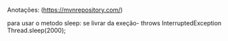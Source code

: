 Anotações:
(https://mvnrepository.com/)

para usar o metodo sleep:
se livrar da exeção-  throws InterruptedException
Thread.sleep(2000);
